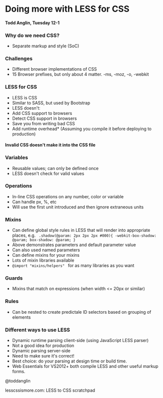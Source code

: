 # Doing more with LESS for CSS
#### Todd Anglin, Tuesday 12-1

### Why do we need CSS?
- Separate markup and style (SoC)

### Challenges
- Different browser implementations of CSS
- 15 Browser prefixes, but only about 4 matter. -ms, -moz, -o, -webkit

###  LESS for CSS
- LESS is CSS
- Similar to SASS, but used by Bootstrap
- LESS doesn't:
 - Add CSS support to browsers
 - Detect CSS support in browsers
 - Save you from writing bad CSS
 - Add runtime overhead* (Assuming you compile it before deploying to production)
#### Invalid CSS doesn't make it into the CSS file

### Variables
- Reusable values; can only be defined once
- LESS doesn't check for valid values

### Operations
- In-line CSS operations on any number, color or variable
- Can handle px, %, etc
 - Will use the first unit introduced and then ignore extraneous units
 
### Mixins
- Can define global style rules in LESS that will render into appropriate places, e.g.
`
.shadow(@param: 2px 2px 2px #000){
	-webkit-box-shadow: @param;
	box-shadow: @param; }`
- Above demonstrates parameters and default parameter value
- Can also used named parameters
- Can define mixins for your mixins
- Lots of mixin libraries available
- `@import "mixins/helpers" ` for as many libraries as you want

### Guards
- Mixins that match on expressions (when width <= 20px or similar)

### Rules
- Can be nested to create predictale ID selectors based on grouping of elements

### Different ways to use LESS
- Dynamic runtime parsing client-side (using JavaScript LESS parser)
 - Not a good idea for production
- Dynamic parsing server-side
 - Need to make sure it's correct! 
- Best choice: do your parsing at design time or build time.
- Web Essentials for VS2012+ both compile LESS and other useful markup forms.

@toddanglin

lesscssismore.com: LESS to CSS scratchpad
